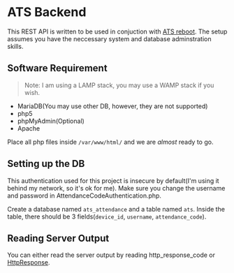 # ATS Backend

This REST API is written to be used in conjuction with [ATS reboot](https://github.com/emansih/sp_ats_reboot). The setup assumes you have the neccessary system and database adminstration skills. 

## Software Requirement

> Note: I am using a LAMP stack, you may use a WAMP stack if you wish.

* MariaDB(You may use other DB, however, they are not supported)
* php5
* phpMyAdmin(Optional)
* Apache

Place all php files inside `/var/www/html/` and we are *almost* ready to go. 

## Setting up the DB

This authentication used for this project is insecure by default(I'm using it behind my network, so it's ok for me). Make sure you change the username and password in AttendanceCodeAuthentication.php. 

Create a database named `ats_attendance` and a table named `ats`. Inside the table, there should be 3 fields(`device_id`, `username`, `attendance_code`). 

## Reading Server Output

You can either read the server output by reading http_response_code or [HttpResponse](https://hc.apache.org/httpcomponents-core-ga/httpcore/apidocs/org/apache/http/HttpResponse.html). 
